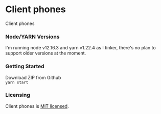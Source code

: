 # Client phones

Client phones

### Node/YARN Versions

I'm running node v12.16.3 and yarn v1.22.4 as I tinker, there's no plan to support older versions at the moment.

### Getting Started
Download ZIP from Github  
`yarn start`


### Licensing

Client phones is [MIT licensed](./LICENSE).